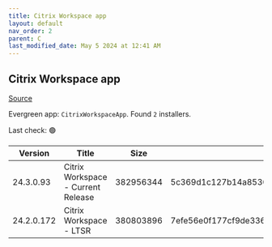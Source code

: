 ```yaml
---
title: Citrix Workspace app
layout: default
nav_order: 2
parent: C
last_modified_date: May 5 2024 at 12:41 AM
---
```


## Citrix Workspace app

[Source](https://www.citrix.com/downloads/workspace-app/)

Evergreen app: `CitrixWorkspaceApp`. Found `2` installers.

Last check: 🟢

| Version    | Title                              | Size      | Hash                                                             | Date      | Stream  | URI                                                                                                                                                                                                            |
| ---------- | ---------------------------------- | --------- | ---------------------------------------------------------------- | --------- | ------- | -------------------------------------------------------------------------------------------------------------------------------------------------------------------------------------------------------------- |
| 24.3.0.93  | Citrix Workspace - Current Release | 382956344 | 5c369d1c127b14a8530b7441a6d3ec49c681fe672e8447c63ecf453cf8b87237 | 25/4/2024 | Current | [https://downloadplugins.citrix.com/ReceiverUpdates/Prod/Receiver/Win/CitrixWorkspaceApp24.3.0.93.exe](https://downloadplugins.citrix.com/ReceiverUpdates/Prod/Receiver/Win/CitrixWorkspaceApp24.3.0.93.exe)   |
| 24.2.0.172 | Citrix Workspace - LTSR            | 380803896 | 7efe56e0f177cf9de336fa48daa8b6461080909fd37f7d550fd4f313221091b8 | 10/4/2024 | LTSR    | [https://downloadplugins.citrix.com/ReceiverUpdates/Prod/Receiver/Win/CitrixWorkspaceApp24.2.0.172.exe](https://downloadplugins.citrix.com/ReceiverUpdates/Prod/Receiver/Win/CitrixWorkspaceApp24.2.0.172.exe) |

